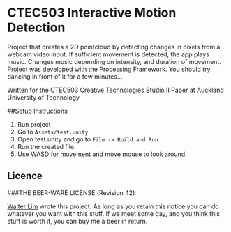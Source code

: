 # CTEC503 Interactive Motion Detection

Project that creates a 2D pointcloud by detecting changes in pixels from a webcam video input. If sufficient movement is detected, the app plays music. Changes music depending on intensity, and duration of movement. Project was developed with the Processing Framework. You should try dancing in front of it for a few minutes...

Written for the CTEC503 Creative Technologies Studio II Paper at Auckland University of Technology

##Setup Instructions

1.  Run project
2.  Go to `Assets/test.unity`
3.	Open test.unity and go to `File -> Build and Run`.
4.	Run the created file.
5.	Use WASD for movement and move mouse to look around.


## Licence

###THE BEER-WARE LICENSE (Revision 42):

[Walter Lim](mailto:waltissomewhere@gmail.com) wrote this project.  As long as you retain this notice you can do whatever you want with this stuff. If we meet some day, and you think this stuff is worth it, you can buy me a beer in return.

